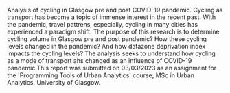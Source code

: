 Analysis of cycling in Glasgow pre and post COVID-19 pandemic. Cycling as transport has become a topic of immense interest in the recent past. With the pandemic, travel pattrens, especially, cycling in many cities has experienced a paradigm shift. The purpose of this research is to determine cycling volume in Glasgow pre and post pandemic? How these cycling levels changed in the pandemic? And how datazone deprivation index impacts the cycling levels? The analysis seeks to understand how cycling as a mode of transport ahs changed as an influence of COVID-19 pandemic.This report was submitted on 03/03/2023 as an assignment for the 'Programming Tools of Urban Analytics' course, MSc in Urban Analytics, University of Glasgow.
